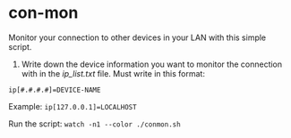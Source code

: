 # con-mon
Monitor your connection to other devices in your LAN with this simple script.

1. Write down the device information you want to monitor the connection with in the *ip_list.txt* file. Must write in this format:

`ip[#.#.#.#]=DEVICE-NAME`

Example: `ip[127.0.0.1]=LOCALHOST`

Run the script: `watch -n1 --color ./conmon.sh`
